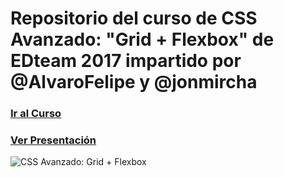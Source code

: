 # Repositorio del curso de CSS Avanzado: "Grid + Flexbox" de EDteam 2017 impartido por @AlvaroFelipe y @jonmircha

### [Ir al Curso](https://ed.team/cursos/css-avanzado)

### [Ver Presentación](http://jonmircha.github.io/edcss-grid-flexbox2017)

![CSS Avanzado: Grid + Flexbox](https://ed.team/sites/default/files/styles/large/public/courses/images/css-avanzado-poster.png?itok=L-BuWLKS)